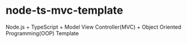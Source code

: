 # node-ts-mvc-template
Node.js + TypeScript + Model View Controller(MVC) + Object Oriented Programming(OOP)  Template
